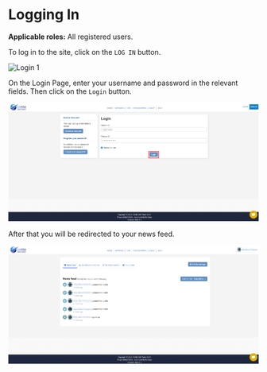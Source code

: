 # Logging In

**Applicable roles:** All registered users.

To log in to the site, click on the `LOG IN` button.

![Login 1](./img/login-1.png)

On the Login Page, enter your username and password in the relevant fields. Then click on the `Login` button.

![Login 2](./img/login-2.png)

After that you will be redirected to your news feed.

![Login 3](./img/login-3.png)
